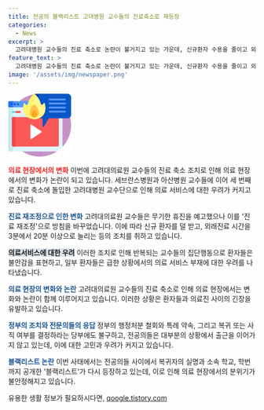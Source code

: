 ```yaml
---
title: 전공의 블랙리스트 고대병원 교수들의 진료축소로 재등장
categories:
  - News
excerpt: >
  고려대병원 교수들의 진료 축소로 논란이 불거지고 있는 가운데, 신규환자 수용을 줄이고 외래진료 시간을 20분 이상으로 늘리는 방침이 발표됐습니다. 이에 환자들은 불안감을 토로하며, 교수들의 집단행동과 블랙리스트 의혹에 대한 우려가 높아졌습니다. 정부의 조치와 특례 약속에도 불구하고, 교수들의 행동은 계속되고 있으며, 이에 따른 내부 단속 및 사직 여부 결정이 예정되어 있습니다.
feature_text: >
  고려대병원 교수들의 진료 축소로 논란이 불거지고 있는 가운데, 신규환자 수용을 줄이고 외래진료 시간을 20분 이상으로 늘리는 방침이 발표됐습니다. 이에 환자들은 불안감을 토로하며, 교수들의 집단행동과 블랙리스트 의혹에 대한 우려가 높아졌습니다. 정부의 조치와 특례 약속에도 불구하고, 교수들의 행동은 계속되고 있으며, 이에 따른 내부 단속 및 사직 여부 결정이 예정되어 있습니다.
image: '/assets/img/newspaper.png'
---
```


<p><img src="/assets/img/news.png" alt="rentncar 속보" /></p>

<p><b><span style="color: #ee2323;">의료 현장에서의 변화</span></b>
이번에 고려대의료원 교수들의 진료 축소 조치로 인해 의료 현장에서의 변화가 논란이 되고 있습니다. 세브란스병원과 아산병원 교수들에 이어 세 번째로 진료 축소에 돌입한 고려대병원 교수단으로 인해 의료 서비스에 대한 우려가 커지고 있습니다.</p>

<p><b><span style="color: #1a5490;">진료 재조정으로 인한 변화</span></b>
고려대의료원 교수들은 무기한 휴진을 예고했으나 이를 '진료 재조정'으로 방침을 바꾸었습니다. 이에 따라 신규 환자를 덜 받고, 외래진료 시간을 3분에서 20분 이상으로 늘리는 등의 조치를 취하고 있습니다.</p>

<p><b><span style="background-color: #21538527;">의료서비스에 대한 우려</span></b>
이러한 조치로 인해 반복되는 교수들의 집단행동으로 환자들은 불안감을 표현하고, 일부 환자들은 급한 상황에서의 의료 서비스 부재에 대한 우려를 나타냈습니다.</p>

<p><b><span style="color: #1a5490;">의료 현장의 변화와 논란</span></b>
고려대의료원 교수들의 진료 축소로 인해 의료 현장에서는 변화와 논란이 함께 이루어지고 있습니다. 이러한 상황은 환자들과 의료진 사이의 긴장을 유발하고 있습니다.</p>

<p><b><span style="color: #1a5490;">정부의 조치와 전문의들의 응답</span></b>
정부의 행정처분 철회와 특례 약속, 그리고 복귀 또는 사직 여부를 결정하라는 당부에도 불구하고, 전공의들은 대부분의 상황에서 출근을 이어가지 않고 있는데, 이에 대한 고민과 우려가 커지고 있습니다. </p>

<p><b><span style="color: #1a5490;">블랙리스트 논란</span></b>
이번 사태에서는 전공의들 사이에서 복귀자의 실명과 소속 학교, 학번까지 공개한 '블랙리스트'가 다시 등장하고 있는데, 이로 인해 의료 현장에서의 분위기가 불안정해지고 있습니다.</p>
유용한 생활 정보가 필요하시다면, <a href="https://qoogle.tistory.com" rel="dofollow">qoogle.tistory.com</a>


